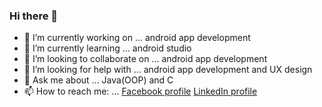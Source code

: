 ### Hi there 👋

- 🔭 I’m currently working on ... android app development
- 🌱 I’m currently learning ... android studio
- 👯 I’m looking to collaborate on ... android app development
- 🤔 I’m looking for help with ... android app development and UX design
- 💬 Ask me about ... Java(OOP) and C
- 📫 How to reach me: ... [Facebook profile](https://www.facebook.com/yuma.ali.96/)
                          [LinkedIn profile](https://www.linkedin.com/in/youmna-ali-566abb1b5/)
